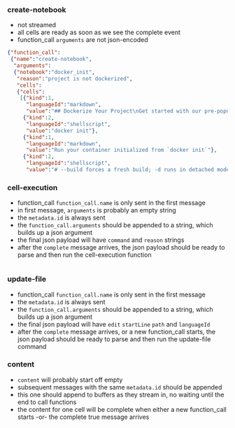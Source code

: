 ### create-notebook

* not streamed
* all cells are ready as soon as we see the complete event
* function_call `arguments` are not json-encoded

```json
{"function_call":
 {"name":"create-notebook",
  "arguments":
  {"notebook":"docker_init",
   "reason":"project is not dockerized",
   "cells":
   {"cells":
    [{"kind":1,
      "languageId":"markdown",
      "value":"## Dockerize Your Project\nGet started with our pre-populated `docker init`"},
     {"kind":2,
      "languageId":"shellscript",
      "value":"docker init"},
     {"kind":1,
      "languageId":"markdown",
      "value":"Run your container initialized from `docker init`"},
     {"kind":2,
      "languageId":"shellscript",
      "value":"# --build forces a fresh build; -d runs in detached mode and is required for Docker AI recommendations\ndocker compose up --build -d"}]}}}}
```

### cell-execution

* function_call `function_call.name` is only sent in the first message
* in first message, `arguments` is probably an empty string
* the `metadata.id` is always sent
* the `function_call.arguments` should be appended to a string, which builds up a json argument
* the final json payload will have `command` and `reason` strings 
* after the `complete` message arrives, the json payload should be ready to parse and then run the cell-execution function

```
```

### update-file

* function_call `function_call.name`  is only sent in the first message
* the `metadata.id` is always sent
* the `function_call.arguments` should be appended to a string, which builds up a json argument
* the final json payload will have `edit` `startLine` `path` and `languageId`
* after the `complete` message arrives, or a new function_call starts, 
  the json payload should be ready to parse and then run the update-file command

### content

* `content` will probably start off empty
* subsequent messages with the same `metadata.id` should be appended
* this one should append to buffers as they stream in, no waiting until the end to call functions
* the content for one cell will be complete when either a new function_call starts -or- the complete true message arrives
